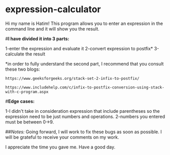 # expression-calculator

 Hi my name is Hatim!
    This program allows you to enter an expression in the command line and it will show you the result.

#**I have divided it into 3 parts:**

1-enter the expression and evaluate it
2-convert expression to postfix*
3-calculate the result
    
*in order to fully understand the second part, I recommend that you consult these two blogs:

    https://www.geeksforgeeks.org/stack-set-2-infix-to-postfix/

    https://www.includehelp.com/c/infix-to-postfix-conversion-using-stack-with-c-program.aspx

#**Edge cases:**

1-I didn't take in consideration expression that include parentheses so the expression need to be just numbers and operations.
2-numbers you entered must be between 0->9.

##*Notes:*
Going forward, I will work to fix these bugs as soon as possible. I will be grateful to receive your comments on my work.

I appreciate the time you gave me. Have a good day.
